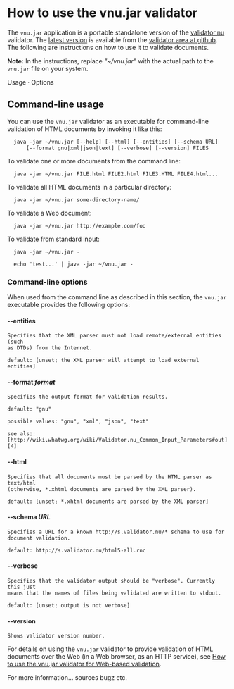 # How to use the vnu.jar validator

The `vnu.jar` application is a portable standalone version of the
[validator.nu][1] validator. The [latest version][2] is available from the
[validator area at github][3]. The following are instructions on how to use it
to validate documents.

   [1]: http://about.validator.nu/
   [2]: https://github.com/validator/validator.github.io/releases
   [3]: https://github.com/validator/validator.github.io/

**Note:** In the instructions, replace _"~/vnu.jar"_ with the actual path to the
`vnu.jar` file on your system.

Usage · Options

## Command-line usage

You can use the `vnu.jar` validator as an executable for command-line validation
of HTML documents by invoking it like this:

      java -jar ~/vnu.jar [--help] [--html] [--entities] [--schema URL]
          [--format gnu|xml|json|text] [--verbose] [--version] FILES

To validate one or more documents from the command line:

      java -jar ~/vnu.jar FILE.html FILE2.html FILE3.HTML FILE4.html...

To validate all HTML documents in a particular directory:

      java -jar ~/vnu.jar some-directory-name/

To validate a Web document:

      java -jar ~/vnu.jar http://example.com/foo

To validate from standard input:

      java -jar ~/vnu.jar -

      echo 'test...' | java -jar ~/vnu.jar -

### Command-line options

When used from the command line as described in this section, the `vnu.jar`
executable provides the following options:

#### --entities

    Specifies that the XML parser must not load remote/external entities (such
    as DTDs) from the Internet.

    default: [unset; the XML parser will attempt to load external entities]

#### --format _format_

    Specifies the output format for validation results.

    default: "gnu"

    possible values: "gnu", "xml", "json", "text"

    see also:
    [http://wiki.whatwg.org/wiki/Validator.nu_Common_Input_Parameters#out][4]

   [4]: http://wiki.whatwg.org/wiki/Validator.nu_Common_Input_Parameters#out

#### --html

    Specifies that all documents must be parsed by the HTML parser as text/html
    (otherwise, *.xhtml documents are parsed by the XML parser).

    default: [unset; *.xhtml documents are parsed by the XML parser]

#### --schema _URL_

    Specifies a URL for a known http://s.validator.nu/* schema to use for
    document validation.

    default: http://s.validator.nu/html5-all.rnc

#### --verbose

    Specifies that the validator output should be "verbose". Currently this just
    means that the names of files being validated are written to stdout.

    default: [unset; output is not verbose]

#### --version

    Shows validator version number.

For details on using the `vnu.jar` validator to provide validation of HTML
documents over the Web (in a Web browser, as an HTTP service), see [How to use
the vnu.jar validator for Web-based validation][5].

   [5]: http://validator.github.io/web-based-usage.html

For more information... sources bugz etc.

